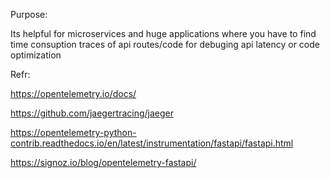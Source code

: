 Purpose:

Its helpful for microservices and huge applications where you have to find time consuption traces of api routes/code for debuging api latency or code optimization

Refr:

https://opentelemetry.io/docs/

https://github.com/jaegertracing/jaeger

https://opentelemetry-python-contrib.readthedocs.io/en/latest/instrumentation/fastapi/fastapi.html

https://signoz.io/blog/opentelemetry-fastapi/
